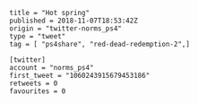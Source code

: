 ```
title = "Hot spring"
published = 2018-11-07T18:53:42Z
origin = "twitter-norms_ps4"
type = "tweet"
tag = [ "ps4share", "red-dead-redemption-2",]

[twitter]
account = "norms_ps4"
first_tweet = "1060243915679453186"
retweets = 0
favourites = 0
```

<p class='image'><img src='https://mnf.m17s.net/2018/11/07/Dra-OD0XgAALpNB.jpg' alt=''></p>

